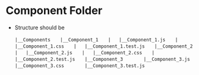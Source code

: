 # Component Folder

- Structure should be

	`|__Components`
	`	|__Component_1`
	`	|	|__Component_1.js`
	`	|	|__Component_1.css`
	`	|	|__Component_1.test.js`
	`	|__Component_2`
	`	|	|__Component_2.js`
	`	|	|__Component_2.css`
	`	|	|__Component_2.test.js`
	`	|__Component_3`
	`		|__Component_3.js`
	`		|__Component_3.css`
	`		|__Component_3.test.js`